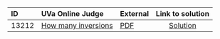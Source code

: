| ID | UVa Online Judge | External | Link to solution |
|:---|:---|:---|:---:|
| 13212 | [How many inversions](https://onlinejudge.org/index.php?option=com_onlinejudge&Itemid=8&category=878&page=show_problem&problem=5135) | [PDF](https://onlinejudge.org/external/132/13212.pdf) | [Solution](https://github.com/versenyi98/uva-solutions/tree/main/solutions/13212%20-%20How%20many%20inversions)|
